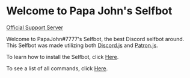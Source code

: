 # Welcome to Papa John's Selfbot

[Official Support Server](https://discord.gg/zz9KTka)

Welcome to PapaJohn#7777's Selfbot, the best Discord selfbot around. This Selfbot was made utilizing both [Discord.js](https://github.com/hydrabolt/discord.js) and [Patron.js](https://github.com/RealBlazeIt/patron.js).

To learn how to install the Selfbot, click [Here](https://VapidSlay.github.io/selfbot/setup/).

To see a list of all commands, click [Here](https://VapidSlay.github.io/selfbot/commands/).
